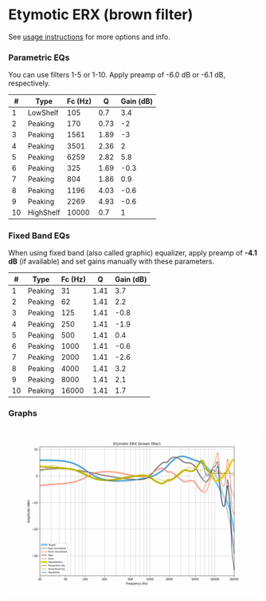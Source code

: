 # Etymotic ERX (brown filter)
See [usage instructions](https://github.com/jaakkopasanen/AutoEq#usage) for more options and info.

### Parametric EQs
You can use filters 1-5 or 1-10. Apply preamp of -6.0 dB or -6.1 dB, respectively.

|   # | Type      |   Fc (Hz) |    Q |   Gain (dB) |
|-----|-----------|-----------|------|-------------|
|   1 | LowShelf  |       105 | 0.7  |         3.4 |
|   2 | Peaking   |       170 | 0.73 |        -2   |
|   3 | Peaking   |      1561 | 1.89 |        -3   |
|   4 | Peaking   |      3501 | 2.36 |         2   |
|   5 | Peaking   |      6259 | 2.82 |         5.8 |
|   6 | Peaking   |       325 | 1.69 |        -0.3 |
|   7 | Peaking   |       804 | 1.86 |         0.9 |
|   8 | Peaking   |      1196 | 4.03 |        -0.6 |
|   9 | Peaking   |      2269 | 4.93 |        -0.6 |
|  10 | HighShelf |     10000 | 0.7  |         1   |

### Fixed Band EQs
When using fixed band (also called graphic) equalizer, apply preamp of **-4.1 dB** (if available) and set gains manually with these parameters.

|   # | Type    |   Fc (Hz) |    Q |   Gain (dB) |
|-----|---------|-----------|------|-------------|
|   1 | Peaking |        31 | 1.41 |         3.7 |
|   2 | Peaking |        62 | 1.41 |         2.2 |
|   3 | Peaking |       125 | 1.41 |        -0.8 |
|   4 | Peaking |       250 | 1.41 |        -1.9 |
|   5 | Peaking |       500 | 1.41 |         0.4 |
|   6 | Peaking |      1000 | 1.41 |        -0.6 |
|   7 | Peaking |      2000 | 1.41 |        -2.6 |
|   8 | Peaking |      4000 | 1.41 |         3.2 |
|   9 | Peaking |      8000 | 1.41 |         2.1 |
|  10 | Peaking |     16000 | 1.41 |         1.7 |

### Graphs
![](./Etymotic%20ERX%20(brown%20filter).png)
